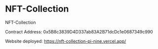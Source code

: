 # NFT-Collection
NFT-Collection


Contract Address: 0x5B8c3839D4D337ab83A2B71dcDc1e0687349c990

Website deployed: https://nft-collection-pi-nine.vercel.app/